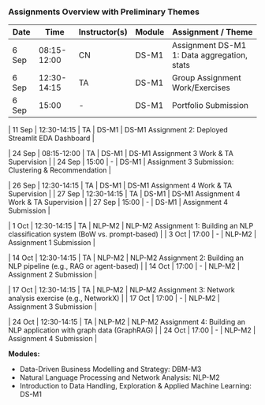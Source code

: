 ### Assignments Overview with Preliminary Themes

| Date       | Time           | Instructor(s) | Module  | Assignment / Theme                                       |
|------------|----------------|---------------|---------|---------------------------------------------------------|
| 6 Sep      | 08:15-12:00    | CN            | DS-M1   | Assignment DS-M1 1: Data aggregation, stats              |
| 6 Sep      | 12:30-14:15    | TA            | DS-M1   | Group Assignment Work/Exercises                          |
| 6 Sep      | 15:00          | -             | DS-M1   | Portfolio Submission                                     |

| 11 Sep     | 12:30-14:15    | TA            | DS-M1   | DS-M1 Assignment 2: Deployed Streamlit EDA Dashboard     |

| 24 Sep     | 08:15-12:00    | TA            | DS-M1   | DS-M1 Assignment 3 Work & TA Supervision                 |
| 24 Sep     | 15:00          | -             | DS-M1   | Assignment 3 Submission: Clustering & Recommendation     |

| 26 Sep     | 12:30-14:15    | TA            | DS-M1   | DS-M1 Assignment 4 Work & TA Supervision                 |
| 27 Sep     | 12:30-14:15    | TA            | DS-M1   | DS-M1 Assignment 4 Work & TA Supervision                 |
| 27 Sep     | 15:00          | -             | DS-M1   | Assignment 4 Submission                                  |

| 1 Oct      | 12:30-14:15    | TA            | NLP-M2  | NLP-M2 Assignment 1: Building an NLP classification system (BoW vs. prompt-based) |
| 3 Oct      | 17:00          | -             | NLP-M2  | Assignment 1 Submission                                  |

| 14 Oct     | 12:30-14:15    | TA            | NLP-M2  | NLP-M2 Assignment 2: Building an NLP pipeline (e.g., RAG or agent-based) |
| 14 Oct     | 17:00          | -             | NLP-M2  | Assignment 2 Submission                                  |

| 17 Oct     | 12:30-14:15    | TA            | NLP-M2  | NLP-M2 Assignment 3: Network analysis exercise (e.g., NetworkX) |
| 17 Oct     | 17:00          | -             | NLP-M2  | Assignment 3 Submission                                  |

| 24 Oct     | 12:30-14:15    | TA            | NLP-M2  | NLP-M2 Assignment 4: Building an NLP application with graph data (GraphRAG) |
| 24 Oct     | 17:00          | -             | NLP-M2  | Assignment 4 Submission                                  |


**Modules:**
- Data-Driven Business Modelling and Strategy: DBM-M3
- Natural Language Processing and Network Analysis: NLP-M2
- Introduction to Data Handling, Exploration & Applied Machine Learning: DS-M1